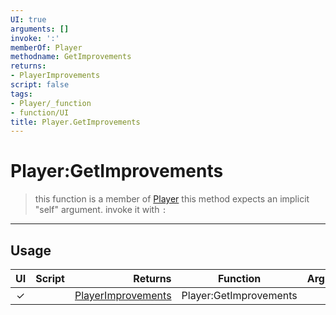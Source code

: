 ```yaml
---
UI: true
arguments: []
invoke: ':'
memberOf: Player
methodname: GetImprovements
returns:
- PlayerImprovements
script: false
tags:
- Player/_function
- function/UI
title: Player.GetImprovements
---
```

# Player:GetImprovements
> this function is a member of [Player](civ-6/lua/Player.md)
> this method expects an implicit "self" argument. invoke it with `:`
-----
## Usage
|  UI | Script | Returns | Function | Arguments |
|:---:|:------:|-------:|:--------:|:---------|
|✓| |[PlayerImprovements](civ-6/lua/PlayerImprovements.md)|Player:GetImprovements||

